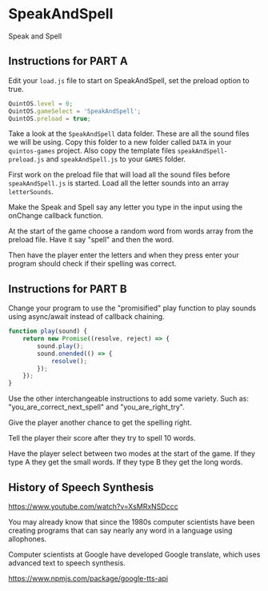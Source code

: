 # SpeakAndSpell

Speak and Spell

## Instructions for PART A

Edit your `load.js` file to start on SpeakAndSpell, set the preload option to true.

```js
QuintOS.level = 0;
QuintOS.gameSelect = 'SpeakAndSpell';
QuintOS.preload = true;
```

Take a look at the `SpeakAndSpell` data folder. These are all the sound files we will be using. Copy this folder to a new folder called `DATA` in your `quintos-games` project. Also copy the template files `speakAndSpell-preload.js` and `speakAndSpell.js` to your `GAMES` folder.

First work on the preload file that will load all the sound files before `speakAndSpell.js` is started. Load all the letter sounds into an array `letterSounds`.

Make the Speak and Spell say any letter you type in the input using the onChange callback function.

At the start of the game choose a random word from words array from the preload file. Have it say "spell" and then the word.

Then have the player enter the letters and when they press enter your program should check if their spelling was correct.

## Instructions for PART B

Change your program to use the "promisified" play function to play sounds using async/await instead of callback chaining.

```js
function play(sound) {
	return new Promise((resolve, reject) => {
		sound.play();
		sound.onended(() => {
			resolve();
		});
	});
}
```

Use the other interchangeable instructions to add some variety. Such as: "you_are_correct_next_spell" and "you_are_right_try".

Give the player another chance to get the spelling right.

Tell the player their score after they try to spell 10 words.

Have the player select between two modes at the start of the game. If they type A they get the small words. If they type B they get the long words.

## History of Speech Synthesis

https://www.youtube.com/watch?v=XsMRxNSDccc

You may already know that since the 1980s computer scientists have been creating programs that can say nearly any word in a language using allophones.

Computer scientists at Google have developed Google translate, which uses advanced text to speech synthesis.

https://www.npmjs.com/package/google-tts-api
